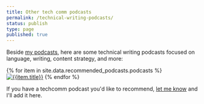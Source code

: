```yaml
---
title: Other tech comm podcasts
permalink: /technical-writing-podcasts/
status: publish
type: page
published: true
---
```


Beside [my podcasts](/podcasts/), here are some technical writing podcasts focused on language, writing, content strategy, and more:

<div class="grid-container-for-podcasts">
{% for item in site.data.recommended_podcasts.podcasts %}
<a class="grid-item-for-podcasts" href="{{item.url}}" class="noCrossRef"><img alt="{{item.title}}" class="recommendedPodcasts" src="{{site.media}}/{{item.img}}" alt="{{item.title}}"/></a>
{% endfor %}

<div style="clear: both;"></div>
</div>

If you have a techcomm podcast you'd like to recommend, [let me know](/contact/) and I'll add it here.
